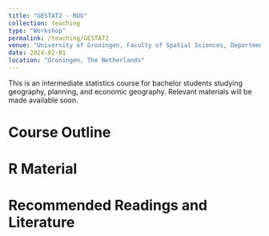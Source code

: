 ```yaml
---
title: "GESTAT2 - RUG"
collection: teaching
type: "Workshop"
permalink: /teaching/GESTAT2
venue: "University of Groningen, Faculty of Spatial Sciences, Department of Economic Geography"
date: 2024-02-01
location: "Groningen, The Netherlands"
---
```


This is an intermediate statistics course for bachelor students studying geography, planning, and economic geography. Relevant materials will be made available soon.

Course Outline
======

R Material
======

Recommended Readings and Literature
======

